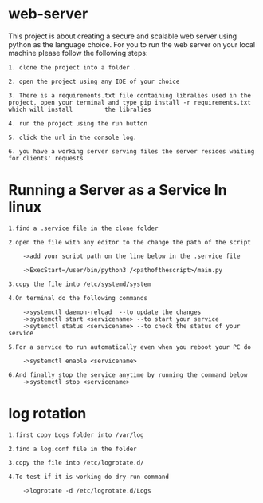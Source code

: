 ﻿# web-server
 This project is about creating a secure and scalable web server using python as the language choice.
 For you to run the web server on your local machine please follow the following steps:
 
	1. clone the project into a folder .
	
 	2. open the project using any IDE of your choice 
	
 	3. There is a requirements.txt file containing libralies used in the project, open your terminal and type pip install -r requirements.txt  which will install 		  the libralies
	
	4. run the project using the run button 
	
 	5. click the url in the console log.
	
 	6. you have a working server serving files the server resides waiting for clients' requests

# Running a Server as a Service In linux

	1.find a .service file in the clone folder
	
	2.open the file with any editor to the change the path of the script
	
		->add your script path on the line below in the .service file
		
		->ExecStart=/user/bin/python3 /<pathofthescript>/main.py
		
	3.copy the file into /etc/systemd/system
	
	4.On terminal do the following commands
	
		->systemctl daemon-reload  --to update the changes 	
		->systemctl start <servicename> --to start your service
		->sytemctl status <servicename> --to check the status of your service
		
	5.For a service to run automatically even when you reboot your PC do
	
		->systemctl enable <servicename>
		
	6.And finally stop the service anytime by running the command below
		->systemctl stop <servicename>
		
# log rotation

	1.first copy Logs folder into /var/log	

	2.find a log.conf file in the folder

	3.copy the file into /etc/logrotate.d/

	4.To test if it is working do dry-run command

		->logrotate -d /etc/logrotate.d/Logs
			
